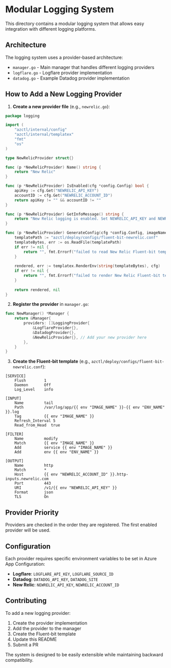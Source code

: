 # Modular Logging System

This directory contains a modular logging system that allows easy integration with different logging platforms.

## Architecture

The logging system uses a provider-based architecture:

- `manager.go` - Main manager that handles different logging providers
- `logflare.go` - Logflare provider implementation
- `datadog.go` - Example Datadog provider implementation

## How to Add a New Logging Provider

1. **Create a new provider file** (e.g., `newrelic.go`):

```go
package logging

import (
    "azctl/internal/config"
    "azctl/internal/templatex"
    "fmt"
    "os"
)

type NewRelicProvider struct{}

func (p *NewRelicProvider) Name() string {
    return "New Relic"
}

func (p *NewRelicProvider) IsEnabled(cfg *config.Config) bool {
    apiKey := cfg.Get("NEWRELIC_API_KEY")
    accountID := cfg.Get("NEWRELIC_ACCOUNT_ID")
    return apiKey != "" && accountID != ""
}

func (p *NewRelicProvider) GetInfoMessage() string {
    return "New Relic logging is enabled. Set NEWRELIC_API_KEY and NEWRELIC_ACCOUNT_ID in Azure App Configuration."
}

func (p *NewRelicProvider) GenerateConfig(cfg *config.Config, imageName, envName string) (string, error) {
    templatePath := "azctl/deploy/configs/fluent-bit-newrelic.conf"
    templateBytes, err := os.ReadFile(templatePath)
    if err != nil {
        return "", fmt.Errorf("failed to read New Relic Fluent-bit template: %w", err)
    }
    
    rendered, err := templatex.RenderEnv(string(templateBytes), cfg)
    if err != nil {
        return "", fmt.Errorf("failed to render New Relic Fluent-bit template: %w", err)
    }
    
    return rendered, nil
}
```

2. **Register the provider** in `manager.go`:

```go
func NewManager() *Manager {
    return &Manager{
        providers: []LoggingProvider{
            &LogflareProvider{},
            &DatadogProvider{},
            &NewRelicProvider{}, // Add your new provider here
        },
    }
}
```

3. **Create the Fluent-bit template** (e.g., `azctl/deploy/configs/fluent-bit-newrelic.conf`):

```
[SERVICE]
    Flush        1
    Daemon       Off
    Log_Level    info

[INPUT]
    Name         tail
    Path         /var/log/app/{{ env "IMAGE_NAME" }}-{{ env "ENV_NAME" }}.log
    Tag          {{ env "IMAGE_NAME" }}
    Refresh_Interval 5
    Read_from_Head  true

[FILTER]
    Name         modify
    Match        {{ env "IMAGE_NAME" }}
    Add          service {{ env "IMAGE_NAME" }}
    Add          env {{ env "ENV_NAME" }}

[OUTPUT]
    Name         http
    Match        *
    Host         {{ env "NEWRELIC_ACCOUNT_ID" }}.http-inputs.newrelic.com
    Port         443
    URI          /v1/{{ env "NEWRELIC_API_KEY" }}
    Format       json
    TLS          On
```

## Provider Priority

Providers are checked in the order they are registered. The first enabled provider will be used.

## Configuration

Each provider requires specific environment variables to be set in Azure App Configuration:

- **Logflare**: `LOGFLARE_API_KEY`, `LOGFLARE_SOURCE_ID`
- **Datadog**: `DATADOG_API_KEY`, `DATADOG_SITE`
- **New Relic**: `NEWRELIC_API_KEY`, `NEWRELIC_ACCOUNT_ID`

## Contributing

To add a new logging provider:

1. Create the provider implementation
2. Add the provider to the manager
3. Create the Fluent-bit template
4. Update this README
5. Submit a PR

The system is designed to be easily extensible while maintaining backward compatibility.
